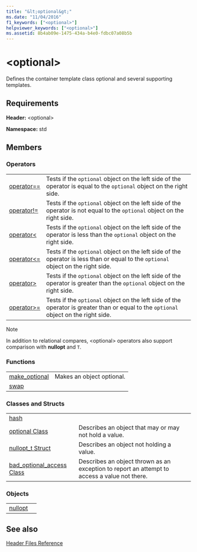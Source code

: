 ```yaml
---
title: "&lt;optional&gt;"
ms.date: "11/04/2016"
f1_keywords: ["<optional>"]
helpviewer_keywords: ["<optional>"]
ms.assetid: 8b4ab09e-1475-434a-b4e0-fdbc07a08b5b
---
```

# &lt;optional&gt;

Defines the container template class optional and several supporting templates.

## Requirements

**Header:** \<optional>

**Namespace:** std

## Members

### Operators

|||
|-|-|
|[operator==](../standard-library/optional-operators.md#op_eq_eq)|Tests if the `optional` object on the left side of the operator is equal to the `optional` object on the right side.|
|[operator!=](../standard-library/optional-operators.md#op_neq)|Tests if the `optional` object on the left side of the operator is not equal to the `optional` object on the right side.|
|[operator<](../standard-library/optional-operators.md#op_lt)|Tests if the `optional` object on the left side of the operator is less than the `optional` object on the right side.|
|[operator<=](../standard-library/optional-operators.md#op_lt_eq)|Tests if the `optional` object on the left side of the operator is less than or equal to the `optional` object on the right side.|
|[operator>](../standard-library/optional-operators.md#op_gt)|Tests if the `optional` object on the left side of the operator is greater than the `optional` object on the right side.|
|[operator>=](../standard-library/optional-operators.md#op_lt_eq)|Tests if the `optional` object on the left side of the operator is greater than or equal to the `optional` object on the right side.|

> [!NOTE]
> In addition to relational compares, \<optional> operators also support comparison with **nullopt** and `T`.

### Functions

|||
|-|-|
|[make_optional](../standard-library/optional-functions.md#make_optional)|Makes an object optional.|
|[swap](../standard-library/optional-functions.md#swap)||

### Classes and Structs

|||
|-|-|
|[hash]()||
|[optional Class](../standard-library/optional-class.md)|Describes an object that may or may not hold a value.|
|[nullopt_t Struct](../standard-library/nullopt-t-structure.md)|Describes an object not holding a value.|
|[bad_optional_access Class](../standard-library/bad-optional-access-class.md)|Describes an object thrown as an exception to report an attempt to access a value not there.|

### Objects

|||
|-|-|
|[nullopt](../standard-library/optional-functions.md#nullopt)||

## See also

[Header Files Reference](../standard-library/cpp-standard-library-header-files.md)
